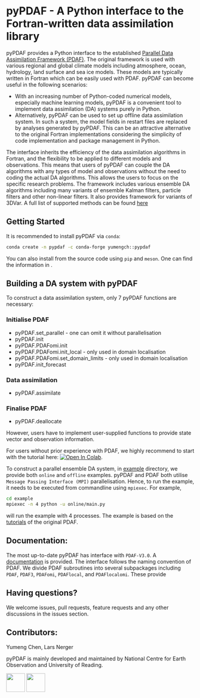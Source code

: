 # pyPDAF - A Python interface to the Fortran-written data assimilation library

pyPDAF provides a Python interface to the established
[Parallel Data Assimilation Framework (PDAF)](https://pdaf.awi.de/trac/wiki).
The original framework is used with various regional and global
climate models including atmosphere, ocean, hydrology, land surface
and sea ice models. These models are typically written in Fortran
which can be easily used with PDAF. pyPDAF can become useful
in the following scenarios:
- With an increasing number of Python-coded numerical models,
  especially machine learning models, pyPDAF is a convenient tool
  to implement data assimilation (DA) systems purely in Python.
- Alternatively, pyPDAF can be used to set up offline
  data assimilation system. In such a system, the model fields in
  restart files are replaced by analyses generated by pyPDAF.
  This can be an attractive alternative to the original Fortran
  implementations considering the simplicity of code implementation
  and package management in Python.

The interface inherits the efficiency of the data assimilation
algorithms in Fortran, and the flexibility to be applied to different
models and observations. This means that users of pyPDAF can couple
the DA algorithms with any types of model and observations without
the need to coding the actual DA algorithms. This allows the users
to focus on the specific research problems. The framework includes
various ensemble DA algorithms including many variants of ensemble
Kalman filters, particle filters and other non-linear filters.
It also provides framework for variants of 3DVar. A full list of
supported methods can be found
[here](https://pdaf.awi.de/trac/wiki/AvailableOptionsforInitPDAF)

## Getting Started
It is recommended to install pyPDAF via `conda`:
```bash
conda create -n pypdaf -c conda-forge yumengch::pypdaf
```
You can also install from the source code using `pip` and `meson`. One can
find the information in .

## Building a DA system with pyPDAF
To construct a data assimilation system, only 7 pyPDAF functions are necessary:
### Initialise PDAF
  - pyPDAF.set_parallel - one can omit it without parallelisation
  - pyPDAF.init
  - pyPDAF.PDAFomi.init
  - pyPDAF.PDAFomi.init_local - only used in domain localisation
  - pyPDAF.PDAFomi.set_domain_limits - only used in domain localisation
  - pyPDAF.init_forecast

### Data assimilation
  - pyPDAF.assimilate

### Finalise PDAF
  - pyPDAF.deallocate

However, users have to implement user-supplied functions to provide state vector
and observation information.

For users without prior experience with PDAF, we highly recommend to
start with the tutorial here:
[![Open In Colab](https://colab.research.google.com/assets/colab-badge.svg)](https://colab.research.google.com/github/yumengch/pyPDAF/).

To construct a parallel ensemble DA system,
in [example](example) directory, we provide both `online`
and `offline` examples.
pyPDAF and PDAF both utilise `Message Passing Interface (MPI)`
parallelisation. Hence, to run the example, it needs to be executed
from commandline using `mpiexec`. For example,
```bash
cd example
mpiexec -n 4 python -u online/main.py
```
will run the example with 4 processes.
The example is based on
the [tutorials](http://pdaf.awi.de/trac/wiki/FirstSteps) of the original PDAF.


## Documentation:
The most up-to-date pyPDAF has interface with ```PDAF-V3.0```.
A [documentation](https://yumengch.github.io/pyPDAF/index.html) is provided.
The interface follows the naming convention of PDAF. We divide PDAF subroutines
into several subpackages including `PDAF`, `PDAF3`, `PDAFomi`, `PDAFlocal`, and
`PDAFlocalomi`. These provide


## Having questions?
We welcome issues, pull requests, feature requests and any other discussions in the issues section.

## Contributors:
Yumeng Chen, Lars Nerger

pyPDAF is mainly developed and maintained by National Centre for Earth Observation and University of Reading.

<img src="https://github.com/nansencenter/DAPPER/blob/master/docs/images/logos/UoR-logo.png?raw=true" height="50" /> <img src="https://github.com/nansencenter/DAPPER/blob/master/docs/images/logos/nceologo1000.png?raw=true" height="50"/>
